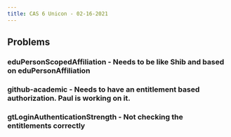 ```yaml
---
title: CAS 6 Unicon - 02-16-2021
---
```


## Problems

### eduPersonScopedAffiliation - Needs to be like Shib and based on eduPersonAffiliation
### github-academic - Needs to have an entitlement based authorization. Paul is working on it.
### gtLoginAuthenticationStrength - Not checking the entitlements correctly
##
